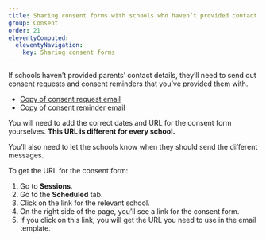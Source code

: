 ```yaml
---
title: Sharing consent forms with schools who haven’t provided contact details
group: Consent
order: 21
eleventyComputed:
  eleventyNavigation:
    key: Sharing consent forms
---
```


If schools haven’t provided parents’ contact details, they’ll need to send out consent requests and consent reminders that you’ve provided them with.

- [Copy of consent request email](/guide/consent-request-email)
- [Copy of consent reminder email](/guide/consent-reminder-email)

You will need to add the correct dates and URL for the consent form yourselves. **This URL is different for every school.**

You’ll also need to let the schools know when they should send the different messages.

To get the URL for the consent form:

1. Go to **Sessions**.
2. Go to the **Scheduled** tab.
3. Click on the link for the relevant school.
4. On the right side of the page, you’ll see a link for the consent form.
5. If you click on this link, you will get the URL you need to use in the email template.
